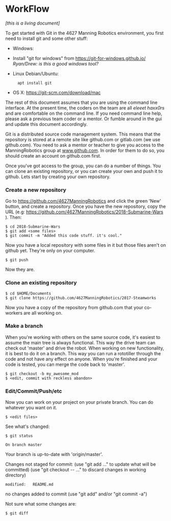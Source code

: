 # WorkFlow

*[this is a living document]*

To get started with Git in the 4627 Manning Robotics environment, you first need to install git and some other stuff:

* Windows:
 * Install "git for windows" from <https://git-for-windows.github.io/>
        *Ryan/Drew: is this a good windows tool?*

* Linux Debian/Ubuntu:
        
        apt install git

* OS X:
        <https://git-scm.com/download/mac>


The rest of this document assumes that you are using the command line interface.  At the present time, the coders on the team are all *eleeet haxx0rs* and are comfortable on the command line.  If you need command line help, please ask a previous team coder or a mentor.  Or fumble around in the gui and update this document accordingly.

Git is a distributed source code management system. This means that the repository is stored at a remote site like github.com or gitlab.com  (we use github.com).  You need to ask a mentor or teacher to give you access to the ManningRobotics group at www.github.com.  In order for them to do so, you should create an account on github.com first.

Once you've got access to the group, you can do a number of things.  You can clone an existing repository, or you can create your own and push it to github.  Lets start by creating your own repository.


### Create a new repository

Go to <https://github.com/4627ManningRobotics> and click the green  'New' button, and create a repository.  Once you have the new repository, copy the URL (e.g: <https://github.com/4627ManningRobotics/2018-Submarine-Wars> ). Then:

    $ cd 2018-Submarine-Wars
    $ git add <some files>
    $ git commit -m "Added this code stuff. it's cool."
    
Now you have a local repository with some files in it but those files aren't on github yet.  They're only on your computer.

    $ git push 
    
Now they are.

### Clone an existing repository

    $ cd $HOME/Documents
    $ git clone https://github.com/4627ManningRobotics/2017-Steamworks
    
Now you have a copy of the repository from github.com that your co-workers are all working on.

### Make a branch

When you're working with others on the same source code, it's easiest to assume the main tree is always functional.  This way the drive team can check out 'master' and drive the robot.  When working on new functionality, it is best to do it on a branch. This way you can run a rototiller through the code and not have any effect on anyone.  When you're finished and your code is tested, you can merge the code back to 'master'.

    $ git checkout -b my_awesome_mod
    $ <edit, commit with reckless abandon>
    
### Edit/Commit/Push/etc

Now you can work on your project on your private branch.  You can do whatever you want on it.  

    $ <edit files>
    
See what's changed:

    $ git status
    
    On branch master
Your branch is up-to-date with 'origin/master'.

Changes not staged for commit:
  (use "git add <file>..." to update what will be committed)
  (use "git checkout -- <file>..." to discard changes in working directory)

    modified:   README.md

no changes added to commit (use "git add" and/or "git commit -a")
    
Not sure what some changes are:

    $ git diff

